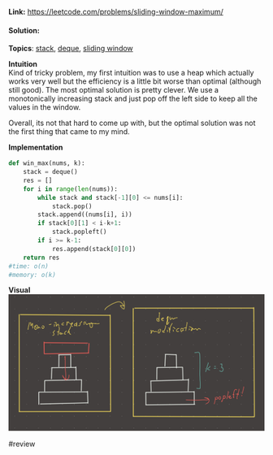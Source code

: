   
**Link:** https://leetcode.com/problems/sliding-window-maximum/  
#### Solution:  
  
**Topics**: [stack](../DSA/stack.md), [deque](deque.md), [sliding window](../DSA/sliding%20window.md)  
  
**Intuition**  
Kind of tricky problem, my first intuition was to use a heap which actually works very well but the efficiency is a little bit worse than optimal (although still good). The most optimal solution is pretty clever. We use a monotonically increasing stack and just pop off the left side to keep all the values in the window.   
  
Overall, its not that hard to come up with, but the optimal solution was not the first thing that came to my mind.   
  
**Implementation**  
```python  
def win_max(nums, k):  
	stack = deque()  
	res = []  
	for i in range(len(nums)):  
		while stack and stack[-1][0] <= nums[i]:  
			stack.pop()  
		stack.append((nums[i], i))  
		if stack[0][1] < i-k+1:  
			stack.popleft()  
		if i >= k-1:  
			res.append(stack[0][0])  
	return res  
#time: o(n)  
#memory: o(k)  
```  
  
**Visual**   
![IMG_FF2D249A9347-1.jpeg](./_pics/IMG_FF2D249A9347-1.jpeg)  
  
#review   
  
  
